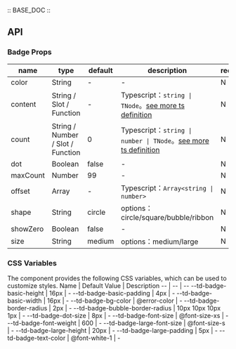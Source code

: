:: BASE_DOC ::

## API
### Badge Props

name | type | default | description | required
-- | -- | -- | -- | --
color | String | - | \- | N
content | String / Slot / Function | - | Typescript：`string \| TNode`。[see more ts definition](https://github.com/Tencent/tdesign-mobile-vue/blob/develop/src/common.ts) | N
count | String / Number / Slot / Function | 0 | Typescript：`string \| number \| TNode`。[see more ts definition](https://github.com/Tencent/tdesign-mobile-vue/blob/develop/src/common.ts) | N
dot | Boolean | false | \- | N
maxCount | Number | 99 | \- | N
offset | Array | - | Typescript：`Array<string \| number>` | N
shape | String | circle | options：circle/square/bubble/ribbon | N
showZero | Boolean | false | \- | N
size | String | medium | options：medium/large | N


### CSS Variables
The component provides the following CSS variables, which can be used to customize styles.
Name | Default Value | Description 
-- | -- | --
--td-badge-basic-height | 16px | - 
--td-badge-basic-padding | 4px | - 
--td-badge-basic-width | 16px | - 
--td-badge-bg-color | @error-color | - 
--td-badge-border-radius | 2px | - 
--td-badge-bubble-border-radius | 10px 10px 10px 1px | - 
--td-badge-dot-size | 8px | - 
--td-badge-font-size | @font-size-xs | - 
--td-badge-font-weight | 600 | - 
--td-badge-large-font-size | @font-size-s | - 
--td-badge-large-height | 20px | - 
--td-badge-large-padding | 5px | - 
--td-badge-text-color | @font-white-1 | - 
